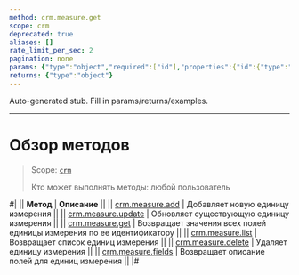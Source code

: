```yaml
---
method: crm.measure.get
scope: crm
deprecated: true
aliases: []
rate_limit_per_sec: 2
pagination: none
params: {"type":"object","required":["id"],"properties":{"id":{"type":"integer"}}}
returns: {"type":"object"}
---
```


Auto-generated stub. Fill in params/returns/examples.

---

# Обзор методов

> Scope: [`crm`](../../../scopes/permissions.md)
>
> Кто может выполнять методы: любой пользователь

#|
|| **Метод** | **Описание** ||
|| [crm.measure.add](./crm-measure-add.md) | Добавляет новую единицу измерения ||
|| [crm.measure.update](./crm-measure-update.md) | Обновляет существующую единицу измерения ||
|| [crm.measure.get](./crm-measure-get.md) | Возвращает значения всех полей единицы измерения по ее идентификатору ||
|| [crm.measure.list](./crm-measure-list.md) | Возвращает список единиц измерения ||
|| [crm.measure.delete](./crm-measure-delete.md) | Удаляет единицу измерения ||
|| [crm.measure.fields](./crm-measure-fields.md) | Возвращает описание полей для единиц измерения ||
|#

